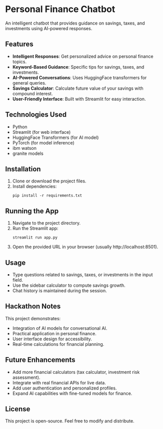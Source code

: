 # Personal Finance Chatbot

An intelligent chatbot that provides guidance on savings, taxes, and investments using AI-powered responses.

## Features

- **Intelligent Responses**: Get personalized advice on personal finance topics.
- **Keyword-Based Guidance**: Specific tips for savings, taxes, and investments.
- **AI-Powered Conversations**: Uses HuggingFace transformers for general queries.
- **Savings Calculator**: Calculate future value of your savings with compound interest.
- **User-Friendly Interface**: Built with Streamlit for easy interaction.

## Technologies Used

- Python
- Streamlit (for web interface)
- HuggingFace Transformers (for AI model)
- PyTorch (for model inference)
- ibm watson
- granite models

## Installation

1. Clone or download the project files.
2. Install dependencies:
   ```
   pip install -r requirements.txt
   ```

## Running the App

1. Navigate to the project directory.
2. Run the Streamlit app:
   ```
   streamlit run app.py
   ```
3. Open the provided URL in your browser (usually http://localhost:8501).

## Usage

- Type questions related to savings, taxes, or investments in the input field.
- Use the sidebar calculator to compute savings growth.
- Chat history is maintained during the session.

## Hackathon Notes

This project demonstrates:
- Integration of AI models for conversational AI.
- Practical application in personal finance.
- User interface design for accessibility.
- Real-time calculations for financial planning.

## Future Enhancements

- Add more financial calculators (tax calculator, investment risk assessment).
- Integrate with real financial APIs for live data.
- Add user authentication and personalized profiles.
- Expand AI capabilities with fine-tuned models for finance.

## License

This project is open-source. Feel free to modify and distribute.
